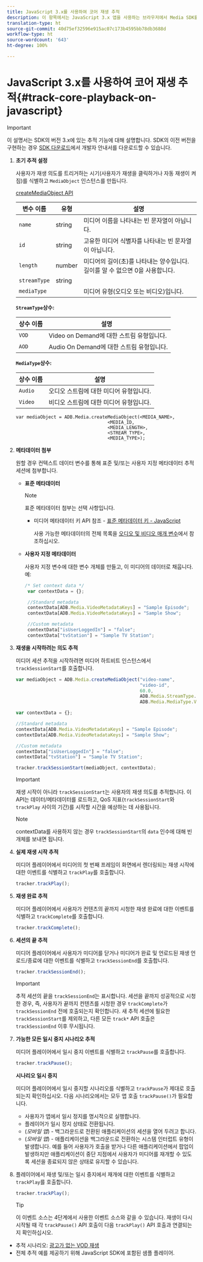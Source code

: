 ```yaml
---
title: JavaScript 3.x를 사용하여 코어 재생 추적
description: 이 항목에서는 JavaScript 3.x 앱을 사용하는 브라우저에서 Media SDK를 사용하여 코어 추적을 구현하는 방법을 설명합니다.
translation-type: ht
source-git-commit: 40d75ef32596e915ac07c173b4595bb78db3688d
workflow-type: ht
source-wordcount: '643'
ht-degree: 100%

---
```



# JavaScript 3.x를 사용하여 코어 재생 추적{#track-core-playback-on-javascript}

>[!IMPORTANT]
>이 설명서는 SDK의 버전 3.x에 있는 추적 기능에 대해 설명합니다. SDK의 이전 버전을 구현하는 경우 [SDK 다운로드](/help/sdk-implement/download-sdks.md)에서 개발자 안내서를 다운로드할 수 있습니다.

1. **초기 추적 설정**

   사용자가 재생 의도를 트리거하는 시기(사용자가 재생을 클릭하거나 자동 재생이 켜짐)를 식별하고 `MediaObject` 인스턴스를 만듭니다.

   [createMediaObject API](https://adobe-marketing-cloud.github.io/media-sdks/reference/javascript/MediaHeartbeat.html#.createMediaObject)

   | 변수 이름 | 유형 | 설명 |
   | --- | --- | --- |
   | `name` | string | 미디어 이름을 나타내는 빈 문자열이 아닙니다. |
   | `id` | string | 고유한 미디어 식별자를 나타내는 빈 문자열이 아닙니다. |
   | `length` | number | 미디어의 길이(초)를 나타내는 양수입니다. 길이를 알 수 없으면 0을 사용합니다. |
   | `streamType` | string |  |
   | `mediaType` |  | 미디어 유형(오디오 또는 비디오)입니다. |

   **`StreamType`상수:**

   | 상수 이름 | 설명   |
   |---|---|
   | `VOD` | Video on Demand에 대한 스트림 유형입니다. |
   | `AOD` | Audio On Demand에 대한 스트림 유형입니다. |

   **`MediaType`상수:**

   | 상수 이름 | 설명 |
   |---|---|
   | `Audio` | 오디오 스트림에 대한 미디어 유형입니다. |
   | `Video` | 비디오 스트림에 대한 미디어 유형입니다. |

   ```
   var mediaObject = ADB.Media.createMediaObject(<MEDIA_NAME>,
                                     <MEDIA_ID,
                                     <MEDIA_LENGTH>,
                                     <STREAM_TYPE>,
                                     <MEDIA_TYPE>);
   ```

1. **메타데이터 첨부**

   원할 경우 컨텍스트 데이터 변수를 통해 표준 및/또는 사용자 지정 메타데이터 추적 세션에 첨부합니다.

   * **표준 메타데이터**

      >[!NOTE]
      >
      >표준 메타데이터 첨부는 선택 사항입니다.

      * 미디어 메타데이터 키 API 참조 - [표준 메타데이터 키 - JavaScript](https://adobe-marketing-cloud.github.io/media-sdks/reference/javascript)

         사용 가능한 메타데이터의 전체 목록을 [오디오 및 비디오 매개 변수](/help/metrics-and-metadata/audio-video-parameters.md)에서 참조하십시오.
   * **사용자 지정 메타데이터**

      사용자 지정 변수에 대한 변수 개체를 만들고, 이 미디어의 데이터로 채웁니다. 예:

      ```js
      /* Set context data */
       var contextData = {};
      
       //Standard metadata
       contextData[ADB.Media.VideoMetadataKeys] = "Sample Episode";
       contextData[ADB.Media.VideoMetadataKeys] = "Sample Show";
      
       //Custom metadata
       contextData["isUserLoggedIn"] = "false";
       contextData["tvStation"] = "Sample TV Station";
      ```


1. **재생을 시작하려는 의도 추적**

   미디어 세션 추적을 시작하려면 미디어 하트비트 인스턴스에서 `trackSessionStart`를 호출합니다.

   ```js
   var mediaObject = ADB.Media.createMediaObject("video-name",
                                                 "video-id",
                                                 60.0,
                                                 ADB.Media.StreamType.VOD,
                                                 ADB.Media.MediaType.Video);
   
   var contextData = {};
   
   //Standard metadata
   contextData[ADB.Media.VideoMetadataKeys] = "Sample Episode";
   contextData[ADB.Media.VideoMetadataKeys] = "Sample Show";
   
   //Custom metadata
   contextData["isUserLoggedIn"] = "false";
   contextData["tvStation"] = "Sample TV Station";
   
   tracker.trackSessionStart(mediaObject, contextData);
   ```

   >[!IMPORTANT]
   >
   >재생 시작이 아니라 `trackSessionStart`는 사용자의 재생 의도를 추적합니다. 이 API는 데이터/메타데이터를 로드하고, QoS 지표(`trackSessionStart`와 `trackPlay` 사이의 기간)를 시작할 시간을 예상하는 데 사용됩니다.

   >[!NOTE]
   >
   >contextData를 사용하지 않는 경우 `trackSessionStart`의 `data` 인수에 대해 빈 개체를 보내면 됩니다.

1. **실제 재생 시작 추적**

   미디어 플레이어에서 미디어의 첫 번째 프레임이 화면에서 렌더링되는 재생 시작에 대한 이벤트를 식별하고 `trackPlay`를 호출합니다.

   ```js
   tracker.trackPlay();
   ```

1. **재생 완료 추적**

   미디어 플레이어에서 사용자가 컨텐츠의 끝까지 시청한 재생 완료에 대한 이벤트를 식별하고 `trackComplete`를 호출합니다.

   ```js
   tracker.trackComplete();
   ```

1. **세션의 끝 추적**

   미디어 플레이어에서 사용자가 미디어를 닫거나 미디어가 완료 및 언로드된 재생 언로드/종료에 대한 이벤트를 식별하고 `trackSessionEnd`를 호출합니다.

   ```js
   tracker.trackSessionEnd();
   ```

   >[!IMPORTANT]
   >
   >추적 세션의 끝을 `trackSessionEnd`는 표시합니다. 세션을 끝까지 성공적으로 시청한 경우, 즉, 사용자가 끝까지 컨텐츠를 시청한 경우 `trackComplete`가 `trackSessionEnd` 전에 호출되는지 확인합니다. 새 추적 세션에 필요한 `trackSessionStart`를 제외하고, 다른 모든 `track*` API 호출은 `trackSessionEnd` 이후 무시됩니다.

1. **가능한 모든 일시 중지 시나리오 추적**

   미디어 플레이어에서 일시 중지 이벤트를 식별하고 `trackPause`를 호출합니다.

   ```js
   tracker.trackPause();
   ```

   **시나리오 일시 중지**

   미디어 플레이어에서 일시 중지할 시나리오를 식별하고 `trackPause`가 제대로 호출되는지 확인하십시오. 다음 시나리오에서는 모두 앱 호출 `trackPause()`가 필요합니다.

   * 사용자가 앱에서 일시 정지를 명시적으로 실행합니다.
   * 플레이어가 일시 정지 상태로 전환됩니다.
   * (*모바일 앱*) - 백그라운드로 전환된 애플리케이션의 세션을 열어 두려고 합니다.
   * (*모바일 앱*) - 애플리케이션을 백그라운드로 전환하는 시스템 인터럽트 유형이 발생합니다. 예를 들어 사용자가 호출을 받거나 다른 애플리케이션에서 팝업이 발생하지만 애플리케이션이 중단 지점에서 사용자가 미디어를 재개할 수 있도록 세션을 종료되지 않은 상태로 유지할 수 있습니다.

1. 플레이어에서 재생 및/또는 일시 중지에서 재개에 대한 이벤트를 식별하고 `trackPlay`를 호출합니다.

   ```js
   tracker.trackPlay();
   ```

   >[!TIP]
   >
   >이 이벤트 소스는 4단계에서 사용한 이벤트 소스와 같을 수 있습니다. 재생이 다시 시작될 때 각 `trackPause()` API 호출이 다음 `trackPlay()` API 호출과 연결되는지 확인하십시오.

* 추적 시나리오: [광고가 없는 VOD 재생](/help/sdk-implement/tracking-scenarios/vod-no-intrs-details.md)
* 전체 추적 예를 제공하기 위해 JavaScript SDK에 포함된 샘플 플레이어.
